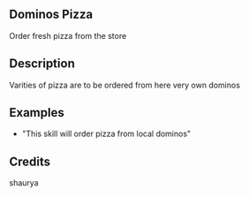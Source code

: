 ## Dominos Pizza
Order fresh pizza from the store

## Description
Varities of pizza are to be ordered from here very own dominos

## Examples
 - "This skill will order pizza from local dominos"


## Credits
shaurya


